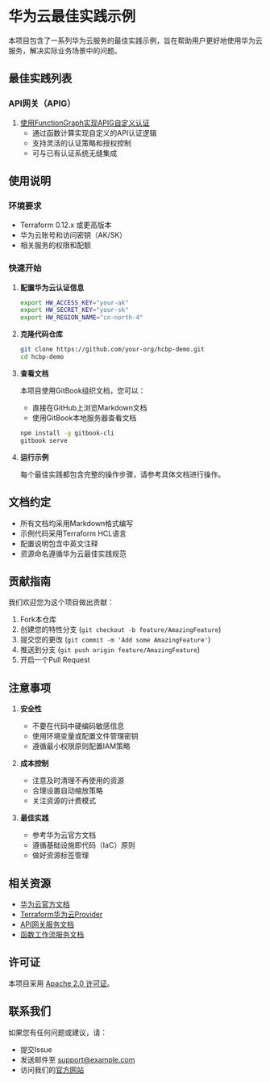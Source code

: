 # 华为云最佳实践示例

本项目包含了一系列华为云服务的最佳实践示例，旨在帮助用户更好地使用华为云服务，解决实际业务场景中的问题。

## 最佳实践列表

### API网关（APIG）

1. [使用FunctionGraph实现APIG自定义认证](docs/apig/auth/function_authorizor.md)
   - 通过函数计算实现自定义的API认证逻辑
   - 支持灵活的认证策略和授权控制
   - 可与已有认证系统无缝集成

## 使用说明

### 环境要求

- Terraform 0.12.x 或更高版本
- 华为云账号和访问密钥（AK/SK）
- 相关服务的权限和配额

### 快速开始

1. **配置华为云认证信息**

   ```bash
   export HW_ACCESS_KEY="your-ak"
   export HW_SECRET_KEY="your-sk"
   export HW_REGION_NAME="cn-north-4"
   ```

2. **克隆代码仓库**

   ```bash
   git clone https://github.com/your-org/hcbp-demo.git
   cd hcbp-demo
   ```

3. **查看文档**

   本项目使用GitBook组织文档，您可以：
   - 直接在GitHub上浏览Markdown文档
   - 使用GitBook本地服务器查看文档
   ```bash
   npm install -g gitbook-cli
   gitbook serve
   ```

4. **运行示例**

   每个最佳实践都包含完整的操作步骤，请参考具体文档进行操作。

## 文档约定

- 所有文档均采用Markdown格式编写
- 示例代码采用Terraform HCL语言
- 配置说明包含中英文注释
- 资源命名遵循华为云最佳实践规范

## 贡献指南

我们欢迎您为这个项目做出贡献：

1. Fork本仓库
2. 创建您的特性分支 (`git checkout -b feature/AmazingFeature`)
3. 提交您的更改 (`git commit -m 'Add some AmazingFeature'`)
4. 推送到分支 (`git push origin feature/AmazingFeature`)
5. 开启一个Pull Request

## 注意事项

1. **安全性**
   - 不要在代码中硬编码敏感信息
   - 使用环境变量或配置文件管理密钥
   - 遵循最小权限原则配置IAM策略

2. **成本控制**
   - 注意及时清理不再使用的资源
   - 合理设置自动缩放策略
   - 关注资源的计费模式

3. **最佳实践**
   - 参考华为云官方文档
   - 遵循基础设施即代码（IaC）原则
   - 做好资源标签管理

## 相关资源

- [华为云官方文档](https://support.huaweicloud.com/)
- [Terraform华为云Provider](https://registry.terraform.io/providers/huaweicloud/huaweicloud/latest/docs)
- [API网关服务文档](https://support.huaweicloud.com/apig/index.html)
- [函数工作流服务文档](https://support.huaweicloud.com/functiongraph/index.html)

## 许可证

本项目采用 [Apache 2.0 许可证](LICENSE)。

## 联系我们

如果您有任何问题或建议，请：
- 提交Issue
- 发送邮件至 [support@example.com](mailto:support@example.com)
- 访问我们的[官方网站](https://example.com) 